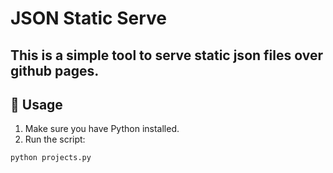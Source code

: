# JSON Static Serve

This is a simple tool to serve static json files over github pages.
---
## 🚀 Usage

1. Make sure you have Python installed.
2. Run the script:

```bash
python projects.py
```